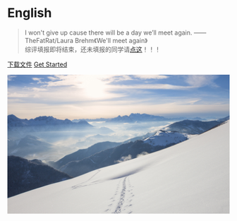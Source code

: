 # English

> I won't give up cause there will be a day we’ll meet again. ——TheFatRat/Laura Brehm《We'll meet again》  
> 综评填报即将结束，还未填报的同学请[点这](https://cz-zp.shec.edu.cn/)！！！

[下载文件](https://jq.qq.com/?_wv=1027&k=FM1DTRQT)
[Get Started](#英语)

![](./bg.jpg)
